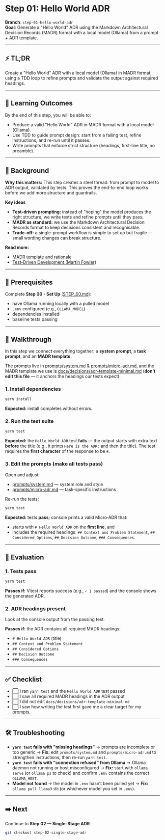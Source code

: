 # Step 01: Hello World ADR

**Branch**: `step-01-hello-world-adr`  
**Goal**: Generate a "Hello World" ADR using the Markdown Architectural Decision Records (MADR) format with a local
model (Ollama) from a prompt + ADR template.

---

## ⚡ TL;DR

Create a "Hello World" ADR with a local model (Ollama) in MADR format, using a TDD loop to refine prompts and validate
the output against required headings.

---

## 🎯 Learning Outcomes

By the end of this step, you will be able to:

- Produce a valid "Hello World" ADR in MADR format with a local model (Ollama).
- Use TDD to guide prompt design: start from a failing test, refine instructions, and re-run until it passes.
- Write prompts that enforce strict structure (headings, first-line title, no preamble).

---

## 🧠 Background

**Why this matters:** This step creates a steel thread: from prompt to model to ADR output, validated by tests. This
proves the end-to-end loop works before we add more structure and guardrails.

**Key ideas**

- **Test-driven prompting:** instead of "hoping" the model produces the right structure, we write tests and refine
  prompts until they pass.
- **MADR as standard:** we use the Markdown Architectural Decision Records format to keep decisions consistent and
  recognisable.
- **Trade-off:** a single-prompt workflow is simple to set up but fragile — small wording changes can break structure.

**Read more:**

- [MADR template and rationale](https://adr.github.io/madr/)
- [Test-Driven Development (Martin Fowler)](https://martinfowler.com/bliki/TestDrivenDevelopment.html)

---

## 🔑 Prerequisites

Complete **Step 00 - Set Up** ([STEP_00.md](./STEP_00.md)):

- have Ollama running locally with a pulled model
- `.env` configured (e.g., `OLLAMA_MODEL`)
- dependencies installed
- baseline tests passing

---

## 🧭 Walkthrough

In this step we connect everything together: a **system prompt**, a **task prompt**, and an **MADR template**.

The prompts live in [prompts/system.md](./prompts/system.md) & [prompts/micro-adr.md](./prompts/micro-adr.md), and the
MADR template we use is [docs/decisions/adr-template-minimal.md](./docs/decisions/adr-template-minimal.md) (**don’t edit
this file** — it anchors the headings our tests expect).

### 1. Install dependencies

```bash
yarn install
```

**Expected:** install completes without errors.

### 2. Run the test suite

```bash
yarn test
```

**Expected:** the `Hello World ADR` test **fails** — the output starts with extra text **before** the title (e.g., it
prints `Here is the ADR:` and then the title). The test requires the **first character** of the response to be `#`.

### 3. Edit the prompts (make all tests pass)

Open and adjust:

- [prompts/system.md](./prompts/system.md) — system role and style
- [prompts/micro-adr.md](./prompts/micro-adr.md) — task-specific instructions

Re-run the tests:

```bash
yarn test
```

**Expected:** tests **pass**; console prints a valid Micro‑ADR that:

- starts with `# Hello World ADR` on the **first line**, and
- includes the required headings: `## Context and Problem Statement`, `## Considered Options`, `## Decision Outcome`,
  `### Consequences`.

---

## 🧪 Evaluation

### 1. Tests pass

```bash
yarn test
```

**Passes if:** Vitest reports success (e.g., `✓ 1 passed`) and the console shows the generated ADR.

### 2. ADR headings present

Look at the console output from the passing test.

**Passes if:** the ADR contains all required MADR headings:

- `# Hello World ADR` (title)
- `## Context and Problem Statement`
- `## Considered Options`
- `## Decision Outcome`
- `### Consequences`

---

## ✅ Checklist

- ⬜ I ran `yarn test` and the `Hello World ADR` test passed
- ⬜ I saw all required MADR headings in the ADR output
- ⬜ I did not edit `docs/decisions/adr-template-minimal.md`
- ⬜ I saw how writing the test first gave me a clear target for my prompts.

---

## 🛠️ Troubleshooting

- **`yarn test` fails with "missing headings"** → prompts are incomplete or too generic → **Fix:** edit
  `prompts/system.md` and `prompts/micro-adr.md` to strengthen instructions, then re-run `yarn test`.
- **`yarn test` fails with "connection refused" from Ollama** → Ollama daemon not running or host misconfigured →
  **Fix:** start with `ollama serve` (or `ollama ps` to check) and confirm `.env` contains the correct `OLLAMA_HOST`.
- **Model not found** → the model in `.env` hasn’t been pulled yet → **Fix:** `ollama pull llama3:8b` (or whichever
  model you set in `.env`).

---

## ➡️ Next

Continue to **Step 02 — Single-Stage ADR**

```bash
git checkout step-02-single-stage-adr
```
